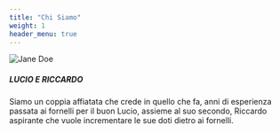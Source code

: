 ```yaml
---
title: "Chi Siamo"
weight: 1
header_menu: true
---
```


![Jane Doe](images/lucio.jpg)

##### LUCIO E RICCARDO
Siamo un coppia affiatata che crede in quello che fa, anni di esperienza passata ai fornelli per il buon
Lucio, assieme al suo secondo, Riccardo aspirante che vuole incrementare le sue doti dietro ai fornelli.


 




